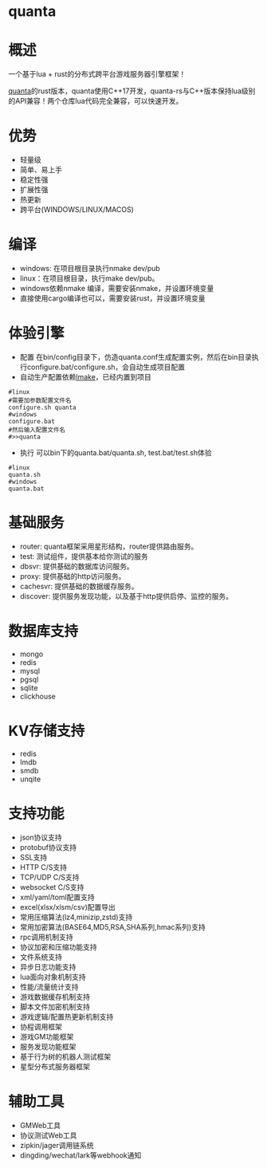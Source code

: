 # quanta

# 概述
一个基于lua + rust的分布式跨平台游戏服务器引擎框架！

[quanta](https://github.com/xiyoo0812/quanta.git)的rust版本，quanta使用C++17开发，quanta-rs与C++版本保持lua级别的API兼容！两个仓库lua代码完全兼容，可以快速开发。

# 优势
- 轻量级
- 简单、易上手
- 稳定性强
- 扩展性强
- 热更新
- 跨平台(WINDOWS/LINUX/MACOS)

# 编译
- windows: 在项目根目录执行nmake dev/pub
- linux：在项目根目录，执行make dev/pub。
- windows依赖nmake 编译，需要安装nmake，并设置环境变量
- 直接使用cargo编译也可以，需要安装rust，并设置环境变量

# 体验引擎
- 配置
在bin/config目录下，仿造quanta.conf生成配置实例，然后在bin目录执行configure.bat/configure.sh，会自动生成项目配置
- 自动生产配置依赖[lmake](https://github.com/xiyoo0812/lmake.git)，已经内置到项目
```shell
#linux
#需要加参数配置文件名
configure.sh quanta
#windows
configure.bat
#然后输入配置文件名
#>>quanta
```
- 执行
可以bin下的quanta.bat/quanta.sh, test.bat/test.sh体验
```shell
#linux
quanta.sh
#windows
quanta.bat
```

# 基础服务
- router: quanta框架采用星形结构，router提供路由服务。
- test: 测试组件，提供基本给你测试的服务
- dbsvr: 提供基础的数据库访问服务。
- proxy: 提供基础的http访问服务。
- cachesvr: 提供基础的数据缓存服务。
- discover: 提供服务发现功能，以及基于http提供启停、监控的服务。

# 数据库支持
- mongo
- redis
- mysql
- pgsql
- sqlite
- clickhouse

# KV存储支持
- redis
- lmdb
- smdb
- unqite

# 支持功能
- json协议支持
- protobuf协议支持
- SSL支持
- HTTP C/S支持
- TCP/UDP C/S支持
- websocket C/S支持
- xml/yaml/toml配置支持
- excel(xlsx/xlsm/csv)配置导出
- 常用压缩算法(lz4,minizip,zstd)支持
- 常用加密算法(BASE64,MD5,RSA,SHA系列,hmac系列)支持
- rpc调用机制支持
- 协议加密和压缩功能支持
- 文件系统支持
- 异步日志功能支持
- lua面向对象机制支持
- 性能/流量统计支持
- 游戏数据缓存机制支持
- 脚本文件加密机制支持
- 游戏逻辑/配置热更新机制支持
- 协程调用框架
- 游戏GM功能框架
- 服务发现功能框架
- 基于行为树的机器人测试框架
- 星型分布式服务器框架

# 辅助工具
- GMWeb工具
- 协议测试Web工具
- zipkin/jager调用链系统
- dingding/wechat/lark等webhook通知
